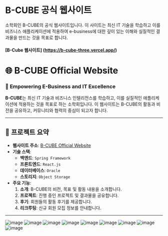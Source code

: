 # B-CUBE 공식 웹사이트
소학회인 B-CUBE의 공식 웹사이트입니다. 이 사이트는 최신 IT 기술을 학습하고 이를 비즈니스 애플리케이션에 적용하여 e-business에 대한 깊이 있는 이해와 실질적인 결과물을 만드는 것을 목표로 합니다.

#### [B-Cube 웹사이트] (https://b-cube-three.vercel.app/)

# 🌐 B-CUBE Official Website

### 🚀 **Empowering E-Business and IT Excellence**

**B-CUBE**는 최신 IT 기술과 비즈니스 인텔리전스를 학습하고, 이를 실질적인 애플리케이션에 적용하는 것을 목표로 하는 소학회입니다. 이 웹사이트는 B-CUBE의 활동과 비전을 공유하고, 커뮤니티와 협력의 중심이 되고자 합니다.

---

## 📌 **프로젝트 요약**

- **웹사이트 주소**: [B-CUBE Official Website](https://b-cube-three.vercel.app/)
- **기술 스택**:
  - **백엔드**: `Spring Framework`
  - **프론트엔드**: `React.js`
  - **데이터베이스**: `Oracle`
  - **스토리지**: `Object Storage`
- **주요 기능**:
  1. **소개**: B-CUBE의 비전, 목표 및 활동 내용을 소개합니다.
  2. **프로젝트**: 진행 중인 프로젝트 및 결과물을 공유합니다.
  3. **후기**: 회원들의 활동 후기를 제공합니다.
  4. **리크루팅**: 신규 회원 모집 정보를 안내합니다.

---

![image](https://github.com/user-attachments/assets/2e6a16c9-3699-463e-be1f-2efa2d4b0460)
![image](https://github.com/user-attachments/assets/5891ec9a-7635-49d3-9ec1-4fda9a40b572)
![image](https://github.com/user-attachments/assets/952fe5d6-402e-4226-839e-274a2efa441c)
![image](https://github.com/user-attachments/assets/600bbd03-4cf2-4eca-9725-4ee903d79ca2)
![image](https://github.com/user-attachments/assets/db8142e7-501a-427a-bbaa-6c364cb715b5)
![image](https://github.com/user-attachments/assets/28f32ac2-7b2d-4347-b49b-3b7f884f3b8e)
![image](https://github.com/user-attachments/assets/c714bc41-48e2-44dd-a76b-004ac62c52bc)
![image](https://github.com/user-attachments/assets/f043e4ae-7cfd-472b-8479-6968e0e45a67)
![image](https://github.com/user-attachments/assets/4f03c77f-7071-4bce-afbc-b801e6df17a4)
